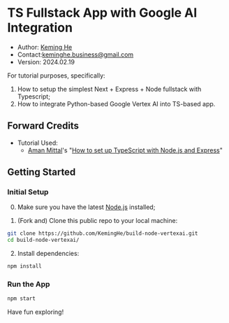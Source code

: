 # TS Fullstack App with Google AI Integration

- Author: [Keming He](https://github.com/keminghe)
- Contact:[keminghe.business@gmail.com](mailto:keminghe.business@gmail.com?subject=Hi,_I'm_[name],_Let's_Connect)
- Version: 2024.02.19

For tutorial purposes, specifically:
1. How to setup the simplest Next + Express + Node fullstack with Typescript;
2. How to integrate Python-based Google Vertex AI into TS-based app.

## Forward Credits

- Tutorial Used:
  - [Aman Mittal](https://blog.logrocket.com/author/amanmittal/)'s "[How to set up TypeScript with Node.js and Express](https://blog.logrocket.com/how-to-set-up-node-typescript-express/)"

## Getting Started

### Initial Setup

0. Make sure you have the latest [Node.js](nodejs.org) installed;

1. (Fork and) Clone this public repo to your local machine:

```bash
git clone https://github.com/KemingHe/build-node-vertexai.git
cd build-node-vertexai/
```

2. Install dependencies:

```bash
npm install
```

### Run the App

```bash
npm start
```

Have fun exploring!

